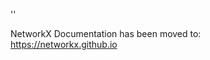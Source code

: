 '<meta http-equiv="refresh" content="0; URL=https://networkx.github.io/documentation/latest/./reference/algorithms/generated/networkx.algorithms.euler.is_eulerian.html">'

NetworkX Documentation has been moved to:<br><a href="https://networkx.github.io">https://networkx.github.io</a>
